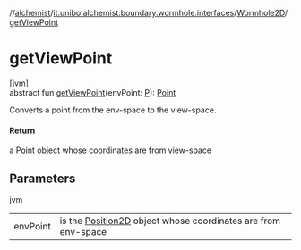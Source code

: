 //[alchemist](../../../index.md)/[it.unibo.alchemist.boundary.wormhole.interfaces](../index.md)/[Wormhole2D](index.md)/[getViewPoint](get-view-point.md)

# getViewPoint

[jvm]\
abstract fun [getViewPoint](get-view-point.md)(envPoint: [P](../../it.unibo.alchemist.boundary.wormhole.implementation/-point-adapter/index.md)): [Point](https://docs.oracle.com/javase/8/docs/api/java/awt/Point.html)

Converts a point from the env-space to the view-space.

#### Return

a [Point](https://docs.oracle.com/javase/8/docs/api/java/awt/Point.html) object whose coordinates are from view-space

## Parameters

jvm

| | |
|---|---|
| envPoint | is the [Position2D](../../it.unibo.alchemist.model.interfaces/-position2-d/index.md) object whose coordinates are from env-space |
